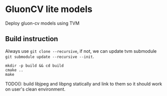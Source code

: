 # GluonCV lite models
Deploy gluon-cv models using TVM

## Build instruction
Always use `git clone --recursive`, if not, we can update tvm submodule `git submodule update --recursive --init`.

```
mkdir -p build && cd build
cmake ..
make
```

TODO(): build libjpeg and libpng statically and link to them so it should work on user's clean environment.
